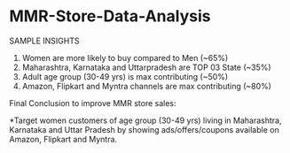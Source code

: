 # MMR-Store-Data-Analysis

SAMPLE INSIGHTS

1. Women are more likely to buy compared to Men (~65%)
2. Maharashtra, Karnataka and Uttarpradesh are TOP 03 State (~35%)
3. Adult age group (30-49 yrs) is max contributing (~50%)
4. Amazon, Flipkart and Myntra channels are max contributing (~80%)
   
Final Conclusion to improve MMR store sales:

*Target women customers of age group (30-49 yrs) living in Maharashtra, Karnataka and Uttar Pradesh by showing ads/offers/coupons available on Amazon, Flipkart and Myntra.
